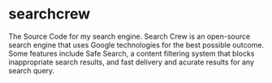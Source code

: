 # searchcrew
The Source Code for my search engine.
Search Crew is an open-source search engine that uses Google technologies for the best possible outcome.
Some features include Safe Search, a content filtering system that blocks inappropriate search results, and
fast delivery and acurate results for any search query.
